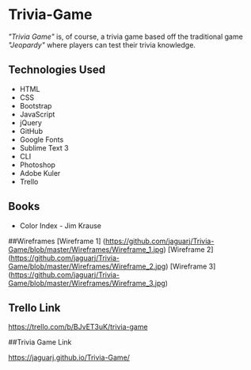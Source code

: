 # Trivia-Game

*"Trivia Game"* is, of course, a trivia game based off the traditional game *"Jeopardy"* where players can test their trivia knowledge.


## Technologies Used

* HTML
* CSS
* Bootstrap
* JavaScript
* jQuery
* GitHub
* Google Fonts
* Sublime Text 3
* CLI
* Photoshop
* Adobe Kuler
* Trello

## Books
* Color Index - Jim Krause


##Wireframes
[Wireframe 1] (https://github.com/jaguarj/Trivia-Game/blob/master/Wireframes/Wireframe_1.jpg)
[Wireframe 2] (https://github.com/jaguarj/Trivia-Game/blob/master/Wireframes/Wireframe_2.jpg)
[Wireframe 3] (https://github.com/jaguarj/Trivia-Game/blob/master/Wireframes/Wireframe_3.jpg)

## Trello Link

https://trello.com/b/BJvET3uK/trivia-game

##Trivia Game Link

https://jaguarj.github.io/Trivia-Game/


